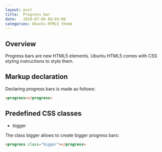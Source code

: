 ```yaml
---
layout: post
title:  Progress bar
date:   2010-07-09 09:03:00
categories: Ubuntu HTML5 theme
---
```


<h2>Overview</h2>

Progress bars are new HTML5 elements. Ubuntu HTML5 comes with CSS styling instructions to style them.


<h2>Markup declaration</h2>
Declaring progress bars is made as follows:

```html
<progress></progress>
```

<h2>Predefined CSS classes</h2>
<ul><li>bigger</li></ul>

The class bigger allows to create bigger progress bars:

```html
<progress class="bigger"></progress>
```
